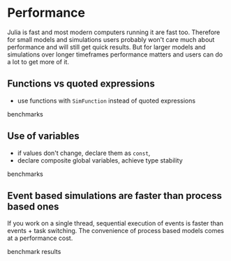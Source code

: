 # Performance

Julia is fast and most modern computers running it are fast too. Therefore for
small models and simulations users probably won't care much about performance and
will still get quick results. But for larger models and simulations over longer
timeframes performance matters and users can do a lot to get more of it.

## Functions vs quoted expressions

- use functions with `SimFunction` instead of quoted expressions

benchmarks

## Use of variables

- if values don't change, declare them as `const`,
- declare composite global variables, achieve type stability

benchmarks

## Event based simulations are faster than process based ones

If you work on a single thread, sequential execution of events is faster than
events + task switching. The convenience of process based models comes at a
performance cost.

benchmark results
